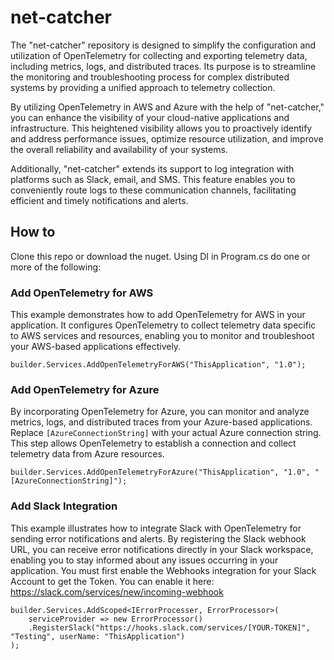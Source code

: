 # net-catcher

The "net-catcher" repository is designed to simplify the configuration and utilization of OpenTelemetry for collecting and exporting telemetry data, including metrics, logs, and distributed traces. Its purpose is to streamline the monitoring and troubleshooting process for complex distributed systems by providing a unified approach to telemetry collection.

By utilizing OpenTelemetry in AWS and Azure with the help of "net-catcher," you can enhance the visibility of your cloud-native applications and infrastructure. This heightened visibility allows you to proactively identify and address performance issues, optimize resource utilization, and improve the overall reliability and availability of your systems.

Additionally, "net-catcher" extends its support to log integration with platforms such as Slack, email, and SMS. This feature enables you to conveniently route logs to these communication channels, facilitating efficient and timely notifications and alerts.

## How to
Clone this repo or download the nuget.
Using DI in Program.cs do one or more of the following:

### Add OpenTelemetry for AWS
This example demonstrates how to add OpenTelemetry for AWS in your application. It configures OpenTelemetry to collect telemetry data specific to AWS services and resources, enabling you to monitor and troubleshoot your AWS-based applications effectively.
```
builder.Services.AddOpenTelemetryForAWS("ThisApplication", "1.0");
```


### Add OpenTelemetry for Azure
By incorporating OpenTelemetry for Azure, you can monitor and analyze metrics, logs, and distributed traces from your Azure-based applications.
Replace `[AzureConnectionString]` with your actual Azure connection string. This step allows OpenTelemetry to establish a connection and collect telemetry data from Azure resources.
```
builder.Services.AddOpenTelemetryForAzure("ThisApplication", "1.0", "[AzureConnectionString]"); 
```

### Add Slack Integration
This example illustrates how to integrate Slack with OpenTelemetry for sending error notifications and alerts. By registering the Slack webhook URL, you can receive error notifications directly in your Slack workspace, enabling you to stay informed about any issues occurring in your application.
You must first enable the Webhooks integration for your Slack Account to get the Token. You can enable it here: https://slack.com/services/new/incoming-webhook
```
builder.Services.AddScoped<IErrorProcesser, ErrorProcessor>(
    serviceProvider => new ErrorProcessor()
    .RegisterSlack("https://hooks.slack.com/services/[YOUR-TOKEN]", "Testing", userName: "ThisApplication")
);
```

